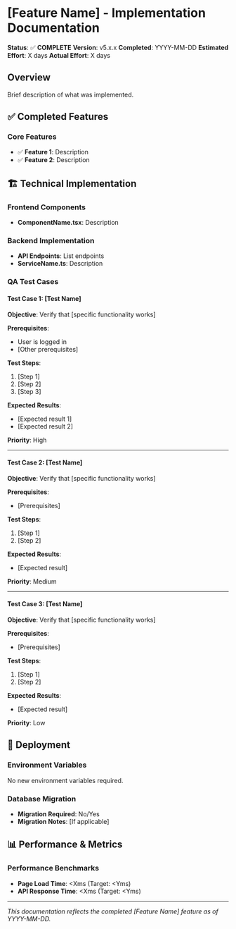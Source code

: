 # [Feature Name] - Implementation Documentation

**Status**: ✅ **COMPLETE**
**Version**: v5.x.x
**Completed**: YYYY-MM-DD
**Estimated Effort**: X days
**Actual Effort**: X days

## Overview

Brief description of what was implemented.

## ✅ Completed Features

### **Core Features**
- ✅ **Feature 1**: Description
- ✅ **Feature 2**: Description

## 🏗️ Technical Implementation

### **Frontend Components**
- **ComponentName.tsx**: Description

### **Backend Implementation**
- **API Endpoints**: List endpoints
- **ServiceName.ts**: Description

### **QA Test Cases**

#### **Test Case 1: [Test Name]**
**Objective**: Verify that [specific functionality works]

**Prerequisites**:
- User is logged in
- [Other prerequisites]

**Test Steps**:
1. [Step 1]
2. [Step 2]
3. [Step 3]

**Expected Results**:
- [Expected result 1]
- [Expected result 2]

**Priority**: High

---

#### **Test Case 2: [Test Name]**
**Objective**: Verify that [specific functionality works]

**Prerequisites**:
- [Prerequisites]

**Test Steps**:
1. [Step 1]
2. [Step 2]

**Expected Results**:
- [Expected result]

**Priority**: Medium

---

#### **Test Case 3: [Test Name]**
**Objective**: Verify that [specific functionality works]

**Prerequisites**:
- [Prerequisites]

**Test Steps**:
1. [Step 1]
2. [Step 2]

**Expected Results**:
- [Expected result]

**Priority**: Low

## 🚀 **Deployment**

### **Environment Variables**
No new environment variables required.

### **Database Migration**
- **Migration Required**: No/Yes
- **Migration Notes**: [If applicable]

## 📊 **Performance & Metrics**

### **Performance Benchmarks**
- **Page Load Time**: <Xms (Target: <Yms)
- **API Response Time**: <Xms (Target: <Yms)

---

*This documentation reflects the completed [Feature Name] feature as of YYYY-MM-DD.*

